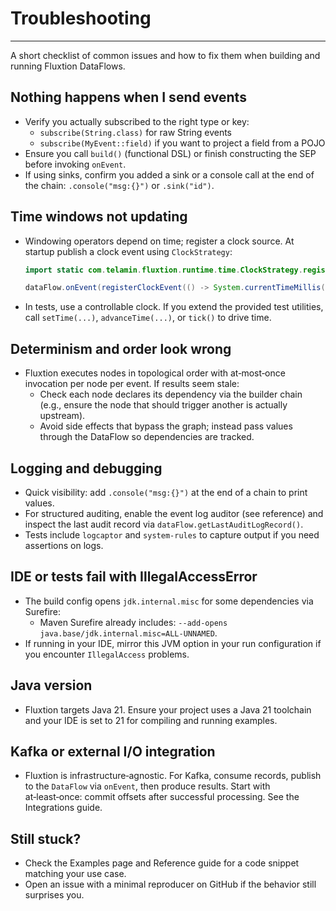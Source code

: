 # Troubleshooting
---

A short checklist of common issues and how to fix them when building and running Fluxtion DataFlows.

## Nothing happens when I send events
- Verify you actually subscribed to the right type or key:
  - `subscribe(String.class)` for raw String events
  - `subscribe(MyEvent::field)` if you want to project a field from a POJO
- Ensure you call `build()` (functional DSL) or finish constructing the SEP before invoking `onEvent`.
- If using sinks, confirm you added a sink or a console call at the end of the chain: `.console("msg:{}")` or `.sink("id")`.

## Time windows not updating
- Windowing operators depend on time; register a clock source. At startup publish a clock event using `ClockStrategy`:
  ```java
  import static com.telamin.fluxtion.runtime.time.ClockStrategy.registerClockEvent;
  
  dataFlow.onEvent(registerClockEvent(() -> System.currentTimeMillis()));
  ```
- In tests, use a controllable clock. If you extend the provided test utilities, call `setTime(...)`, `advanceTime(...)`, or `tick()` to drive time.

## Determinism and order look wrong
- Fluxtion executes nodes in topological order with at‑most‑once invocation per node per event. If results seem stale:
  - Check each node declares its dependency via the builder chain (e.g., ensure the node that should trigger another is actually upstream).
  - Avoid side effects that bypass the graph; instead pass values through the DataFlow so dependencies are tracked.

## Logging and debugging
- Quick visibility: add `.console("msg:{}")` at the end of a chain to print values.
- For structured auditing, enable the event log auditor (see reference) and inspect the last audit record via `dataFlow.getLastAuditLogRecord()`.
- Tests include `logcaptor` and `system-rules` to capture output if you need assertions on logs.

## IDE or tests fail with IllegalAccessError
- The build config opens `jdk.internal.misc` for some dependencies via Surefire:
  - Maven Surefire already includes: `--add-opens java.base/jdk.internal.misc=ALL-UNNAMED`.
- If running in your IDE, mirror this JVM option in your run configuration if you encounter `IllegalAccess` problems.

## Java version
- Fluxtion targets Java 21. Ensure your project uses a Java 21 toolchain and your IDE is set to 21 for compiling and running examples.

## Kafka or external I/O integration
- Fluxtion is infrastructure‑agnostic. For Kafka, consume records, publish to the `DataFlow` via `onEvent`, then produce results. Start with at‑least‑once: commit offsets after successful processing. See the Integrations guide.

## Still stuck?
- Check the Examples page and Reference guide for a code snippet matching your use case.
- Open an issue with a minimal reproducer on GitHub if the behavior still surprises you.
